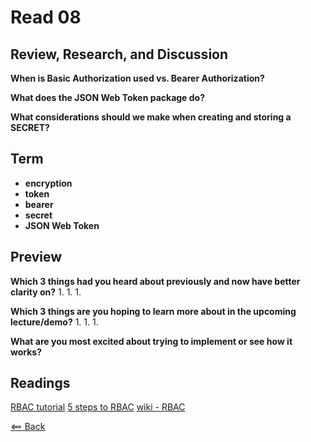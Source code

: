 # Read 08

## Review, Research, and Discussion

**When is Basic Authorization used vs. Bearer Authorization?**

**What does the JSON Web Token package do?**

**What considerations should we make when creating and storing a SECRET?**

## Term

- **encryption**
- **token**
- **bearer**
- **secret**
- **JSON Web Token**

## Preview

**Which 3 things had you heard about previously and now have better clarity on?**
1.
1.
1.

**Which 3 things are you hoping to learn more about in the upcoming lecture/demo?**
1.
1.
1.

**What are you most excited about trying to implement or see how it works?**

## Readings
[RBAC tutorial](https://www.youtube.com/watch?v=C4NP8Eon3cA)
[5 steps to RBAC](https://www.csoonline.com/article/3060780/5-steps-to-simple-role-based-access-control.html)
[wiki - RBAC](https://en.wikipedia.org/wiki/Role-based_access_control)

[<== Back](https://simoneodegard.github.io/reading-notes/)